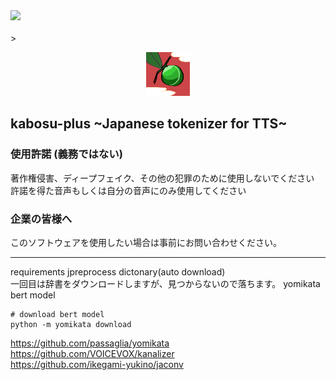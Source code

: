 <!--licence-->
<a href="./LICENSE">
    <img src="https://img.shields.io/badge/-AGPL3 Licence-5674bc.svg?">
</a>
<br>
<br>
<!--logo-->>
<p align="center">
<img width="70"  src = "./kabosu_icon.png" />
</p>

## kabosu-plus ~Japanese tokenizer for TTS~


### 使用許諾 (義務ではない)
著作権侵害、ディープフェイク、その他の犯罪のために使用しないでください
許諾を得た音声もしくは自分の音声にのみ使用してください

### 企業の皆様へ
このソフトウェアを使用したい場合は事前にお問い合わせください。

---
requirements
jpreprocess dictonary(auto download)  
一回目は辞書をダウンロードしますが、見つからないので落ちます。
yomikata bert model

```
# download bert model  
python -m yomikata download

```
https://github.com/passaglia/yomikata  
https://github.com/VOICEVOX/kanalizer  
https://github.com/ikegami-yukino/jaconv